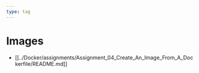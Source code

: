 ```yaml
---
type: tag
---
```

# Images

- [[../Docker/assignments/Assignment_04_Create_An_Image_From_A_Dockerfile/README.md]]

